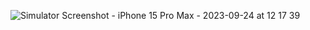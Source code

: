 ![Simulator Screenshot - iPhone 15 Pro Max - 2023-09-24 at 12 17 39](https://github.com/kaankirdi/React-Native-Projects/assets/59255005/8a8c519c-5b6d-43f5-9695-f03184aaf88e)
